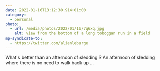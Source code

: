 ```yaml
---
date: 2022-01-16T13:12:30.914+01:00
category:
  - personal
photo:
  - url: /media/photos/2022/01/16/7q6xq.jpg
    alt: view from the bottom of a long toboggan run in a field
mp-syndicate-to:
  - https://twitter.com/alienlebarge
---
```

What's better than an afternoon of sledding ?
An afternoon of sledding where there is no need to walk back up …
